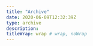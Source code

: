 ```yaml
---
title: "Archive"
date: 2020-06-09T12:32:39Z
type: archive
description:
titleWrap: wrap # wrap, noWrap
---
```

